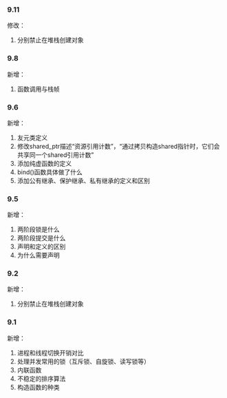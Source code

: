 ### 9.11
修改：
1. 分别禁止在堆栈创建对象



### 9.8
新增：
1. 函数调用与栈帧

### 9.6
新增：
1. 友元类定义
2. 修改shared_ptr描述“资源引用计数”，“通过拷贝构造shared指针时，它们会共享同一个shared引用计数”
3. 添加纯虚函数的定义
4. bind()函数具体做了什么
5. 添加公有继承、保护继承、私有继承的定义和区别

### 9.5
新增：
1. 两阶段锁是什么
1. 两阶段提交是什么
1. 声明和定义的区别
1. 为什么需要声明

### 9.2
新增：
1. 分别禁止在堆栈创建对象

### 9.1 
新增：
1. 进程和线程切换开销对比
2. 处理并发常用的锁（互斥锁、自旋锁、读写锁等）
3. 内联函数
4. 不稳定的排序算法
5. 构造函数的种类